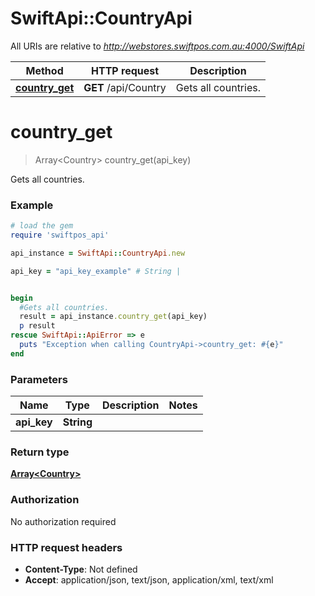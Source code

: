 # SwiftApi::CountryApi

All URIs are relative to *http://webstores.swiftpos.com.au:4000/SwiftApi*

Method | HTTP request | Description
------------- | ------------- | -------------
[**country_get**](CountryApi.md#country_get) | **GET** /api/Country | Gets all countries.


# **country_get**
> Array&lt;Country&gt; country_get(api_key)

Gets all countries.

### Example
```ruby
# load the gem
require 'swiftpos_api'

api_instance = SwiftApi::CountryApi.new

api_key = "api_key_example" # String | 


begin
  #Gets all countries.
  result = api_instance.country_get(api_key)
  p result
rescue SwiftApi::ApiError => e
  puts "Exception when calling CountryApi->country_get: #{e}"
end
```

### Parameters

Name | Type | Description  | Notes
------------- | ------------- | ------------- | -------------
 **api_key** | **String**|  | 

### Return type

[**Array&lt;Country&gt;**](Country.md)

### Authorization

No authorization required

### HTTP request headers

 - **Content-Type**: Not defined
 - **Accept**: application/json, text/json, application/xml, text/xml



